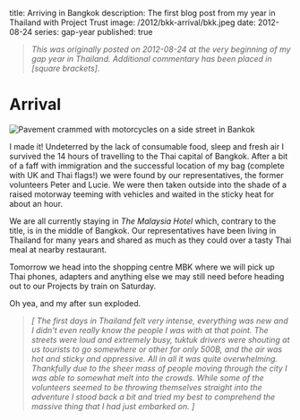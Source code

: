 title: Arriving in Bangkok
description: The first blog post from my year in Thailand with Project Trust
image: /2012/bkk-arrival/bkk.jpeg
date: 2012-08-24
series: gap-year
published: true

> _This was originally posted on 2012-08-24 at the very beginning of my gap year in Thailand. Additional commentary has been placed in [square brackets]._

# Arrival

![Pavement crammed with motorcycles on a side street in Bankok](bkk.jpeg)

I made it! Undeterred by the lack of consumable food, sleep and fresh air I survived the 14 hours of travelling to the Thai capital of Bangkok. After a bit of a faff with immigration and the successful location of my bag (complete with UK and Thai flags!) we were found by our representatives, the former volunteers Peter and Lucie. We were then taken outside into the shade of a raised motorway teeming with vehicles and waited in the sticky heat for about an hour. 

We are all currently staying in *The Malaysia Hotel* which, contrary to the title, is in the middle of Bangkok. Our representatives have been living in Thailand for many years and shared as much as they could over a tasty Thai meal at nearby restaurant.  
  
Tomorrow we head into the shopping centre MBK where we will pick up Thai phones, adapters and anything else we may still need before heading out to our Projects by train on Saturday.  

Oh yea, and my after sun exploded.

> _[ The first days in Thailand felt very intense, everything was new and I didn't even really know the people I was with at that point. The streets were loud and extremely busy, tuktuk drivers were shouting at us tourists to go somewhere or other for only 500B, and the air was hot and sticky and oppressive. All in all it was quite overwhelming. Thankfully due to the sheer mass of people moving through the city I was able to somewhat melt into the crowds. While some of the volunteers seemed to be throwing themselves straight into the adventure I stood back a bit and tried my best to comprehend the massive thing that I had just embarked on. ]_